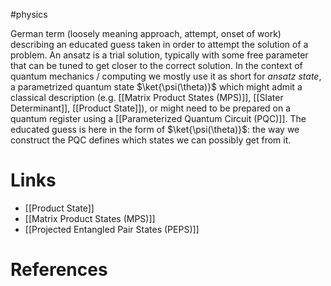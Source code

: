#physics

German term (loosely meaning approach, attempt, onset of work) describing an educated guess taken in order to attempt the solution of a problem.
An ansatz is a trial solution, typically with some free parameter that can be tuned to get closer to the correct solution.
In the context of quantum mechanics / computing we mostly use it as short for *ansatz state*, a parametrized quantum state $\ket{\psi(\theta)}$ which might admit a classical description (e.g. [[Matrix Product States (MPS)]], [[Slater Determinant]], [[Product State]]), or might need to be prepared on a quantum register using a [[Parameterized Quantum Circuit (PQC)]].
The educated guess is here in the form of $\ket{\psi(\theta)}$: the way we construct the PQC defines which states we can possibly get from it.
# Links
- [[Product State]]
- [[Matrix Product States (MPS)]]
- [[Projected Entangled Pair States (PEPS)]]

# References


